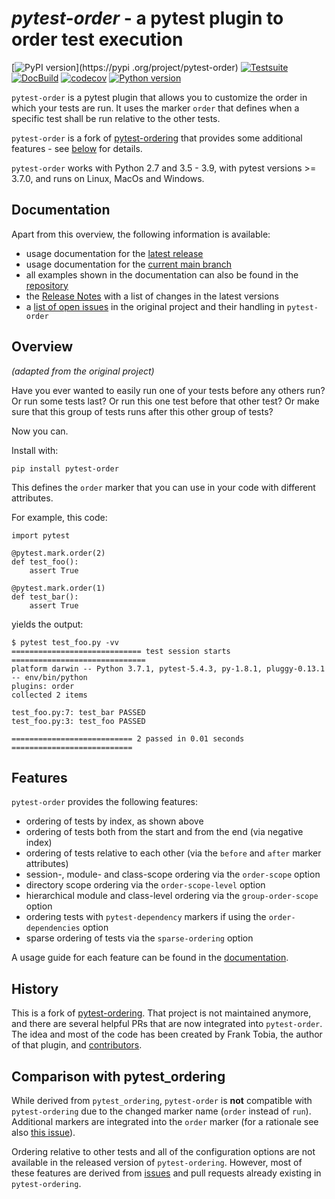 _pytest-order_ - a pytest plugin to order test execution
========================================================

[![PyPI version](https://badge.fury.io/py/pytest-order.svg)](https://pypi
.org/project/pytest-order) [![Testsuite](https://github.com/pytest-dev/pytest-order/workflows/Testsuite/badge.svg)](https://github.com/pytest-dev/pytest-order/actions?query=workflow%3ATestsuite) [![DocBuild](https://github.com/pytest-dev/pytest-order/workflows/DocBuild/badge.svg)](https://github.com/pytest-dev/pytest-order/actions?query=workflow%3ADocBuild) [![codecov](https://codecov.io/gh/pytest-dev/pytest-order/branch/main/graph/badge.svg?token=M9PHWZSHUU)](https://codecov.io/gh/pytest-dev/pytest-order) [![Python version](https://img.shields.io/pypi/pyversions/pytest-order.svg)](https://pypi.org/project/pytest-order)

`pytest-order` is a pytest plugin that allows you to customize the order in which
your tests are run. It uses the marker `order` that defines when a specific
test shall be run relative to the other tests. 

`pytest-order` is a fork of
[pytest-ordering](https://github.com/ftobia/pytest-ordering) that provides
some additional features - see [below](#comparison-with-pytest_ordering) for
details.

`pytest-order` works with Python 2.7 and 3.5 - 3.9, with pytest 
versions >= 3.7.0, and runs on Linux, MacOs and Windows.

Documentation
-------------
Apart from this overview, the following information is available:
- usage documentation for the [latest release](https://pytest-dev.github.io/pytest-order/stable/)
- usage documentation for the [current main branch](https://pytest-dev.github.io/pytest-order/dev/)
- all examples shown in the documentation can also be found in the 
  [repository](https://github.com/pytest-dev/pytest-order/tree/main/example)
- the [Release Notes](https://github.com/pytest-dev/pytest-order/blob/main/CHANGELOG.md)
  with a list of changes in the latest versions
- a [list of open issues](https://github.com/pytest-dev/pytest-order/blob/main/old_issues.md)
  in the original project and their handling in `pytest-order`

Overview
--------
_(adapted from the original project)_

Have you ever wanted to easily run one of your tests before any others run?
Or run some tests last? Or run this one test before that other test? Or
make sure that this group of tests runs after this other group of tests?

Now you can.

Install with:

    pip install pytest-order

This defines the ``order`` marker that you can use in your code with
different attributes. 

For example, this code:

    import pytest

    @pytest.mark.order(2)
    def test_foo():
        assert True

    @pytest.mark.order(1)
    def test_bar():
        assert True

yields the output:

    $ pytest test_foo.py -vv
    ============================= test session starts ==============================
    platform darwin -- Python 3.7.1, pytest-5.4.3, py-1.8.1, pluggy-0.13.1 -- env/bin/python
    plugins: order
    collected 2 items

    test_foo.py:7: test_bar PASSED
    test_foo.py:3: test_foo PASSED

    =========================== 2 passed in 0.01 seconds ===========================

Features
--------
`pytest-order` provides the following features:
- ordering of tests by index, as shown above
- ordering of tests both from the start and from the end (via negative
  index)
- ordering of tests relative to each other (via the `before` and `after`
  marker attributes) 
- session-, module- and class-scope ordering via the ``order-scope`` option
- directory scope ordering via the ``order-scope-level`` option
- hierarchical module and class-level ordering via the ``group-order-scope``
  option
- ordering tests with `pytest-dependency` markers if using the
  ``order-dependencies`` option
- sparse ordering of tests via the ``sparse-ordering`` option
  
A usage guide for each feature can be
found in the [documentation](https://pytest-dev.github.io/pytest-order/dev/).

History
-------
This is a fork of [pytest-ordering](https://github.com/ftobia/pytest-ordering).
That project is not maintained anymore, and there are several helpful PRs
that are now integrated into `pytest-order`. The idea and most of the code
has been created by Frank Tobia, the author of that plugin, and
[contributors](https://github.com/pytest-dev/pytest-order/blob/main/AUTHORS).

Comparison with pytest_ordering
-------------------------------
While derived from `pytest_ordering`, `pytest-order` is **not** compatible
with `pytest-ordering` due to the changed marker name (`order` instead of
`run`). Additional markers are integrated into the `order` marker (for a 
rationale see also
[this issue](https://github.com/ftobia/pytest-ordering/issues/38)).

Ordering relative to other tests and all of the configuration options are not
available in the released version of `pytest-ordering`.
However, most of these features are derived from 
[issues](https://github.com/pytest-dev/pytest-order/blob/main/old_issues.md)
and pull requests already existing in `pytest-ordering`. 
